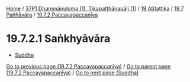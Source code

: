 
[Home](/) / [37P1 Dhammānuloma (1), Tikapaṭṭhānapāḷi (1)](../../../../37P1.md) / [19 Atītattika](../../../19.md) / [19.7 Pañhāvāra](../../19.7.md) / [19.7.2 Paccayapaccanīya](../19.7.2.md)

# 19.7.2.1 Saṅkhyāvāra

* [Suddha](19.7.2.1/Suddha.md)

[Go to previous page (19.7.2 Paccayapaccanīya)](../19.7.2.md) / [Go to parent page (19.7.2 Paccayapaccanīya)](../19.7.2.md) / [Go to next page (Suddha)](19.7.2.1/Suddha.md)


